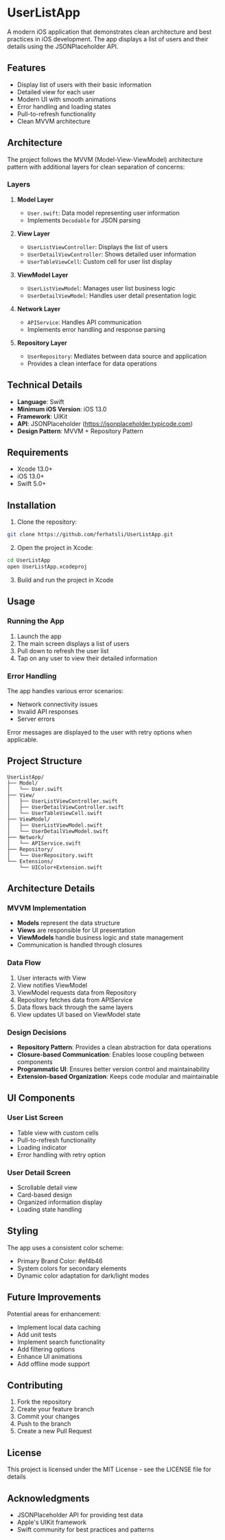 # UserListApp

A modern iOS application that demonstrates clean architecture and best practices in iOS development. The app displays a list of users and their details using the JSONPlaceholder API.

## Features

- Display list of users with their basic information
- Detailed view for each user
- Modern UI with smooth animations
- Error handling and loading states
- Pull-to-refresh functionality
- Clean MVVM architecture

## Architecture

The project follows the MVVM (Model-View-ViewModel) architecture pattern with additional layers for clean separation of concerns:

### Layers

1. **Model Layer**
   - `User.swift`: Data model representing user information
   - Implements `Decodable` for JSON parsing

2. **View Layer**
   - `UserListViewController`: Displays the list of users
   - `UserDetailViewController`: Shows detailed user information
   - `UserTableViewCell`: Custom cell for user list display

3. **ViewModel Layer**
   - `UserListViewModel`: Manages user list business logic
   - `UserDetailViewModel`: Handles user detail presentation logic

4. **Network Layer**
   - `APIService`: Handles API communication
   - Implements error handling and response parsing

5. **Repository Layer**
   - `UserRepository`: Mediates between data source and application
   - Provides a clean interface for data operations

## Technical Details

- **Language**: Swift
- **Minimum iOS Version**: iOS 13.0
- **Framework**: UIKit
- **API**: JSONPlaceholder (https://jsonplaceholder.typicode.com)
- **Design Pattern**: MVVM + Repository Pattern

## Requirements

- Xcode 13.0+
- iOS 13.0+
- Swift 5.0+

## Installation

1. Clone the repository:
```bash
git clone https://github.com/ferhatsli/UserListApp.git
```

2. Open the project in Xcode:
```bash
cd UserListApp
open UserListApp.xcodeproj
```

3. Build and run the project in Xcode

## Usage

### Running the App

1. Launch the app
2. The main screen displays a list of users
3. Pull down to refresh the user list
4. Tap on any user to view their detailed information

### Error Handling

The app handles various error scenarios:
- Network connectivity issues
- Invalid API responses
- Server errors

Error messages are displayed to the user with retry options when applicable.

## Project Structure

```
UserListApp/
├── Model/
│   └── User.swift
├── View/
│   ├── UserListViewController.swift
│   ├── UserDetailViewController.swift
│   └── UserTableViewCell.swift
├── ViewModel/
│   ├── UserListViewModel.swift
│   └── UserDetailViewModel.swift
├── Network/
│   └── APIService.swift
├── Repository/
│   └── UserRepository.swift
└── Extensions/
    └── UIColor+Extension.swift
```

## Architecture Details

### MVVM Implementation

- **Models** represent the data structure
- **Views** are responsible for UI presentation
- **ViewModels** handle business logic and state management
- Communication is handled through closures

### Data Flow

1. User interacts with View
2. View notifies ViewModel
3. ViewModel requests data from Repository
4. Repository fetches data from APIService
5. Data flows back through the same layers
6. View updates UI based on ViewModel state

### Design Decisions

- **Repository Pattern**: Provides a clean abstraction for data operations
- **Closure-based Communication**: Enables loose coupling between components
- **Programmatic UI**: Ensures better version control and maintainability
- **Extension-based Organization**: Keeps code modular and maintainable

## UI Components

### User List Screen
- Table view with custom cells
- Pull-to-refresh functionality
- Loading indicator
- Error handling with retry option

### User Detail Screen
- Scrollable detail view
- Card-based design
- Organized information display
- Loading state handling

## Styling

The app uses a consistent color scheme:
- Primary Brand Color: #ef4b46
- System colors for secondary elements
- Dynamic color adaptation for dark/light modes

## Future Improvements

Potential areas for enhancement:
- Implement local data caching
- Add unit tests
- Implement search functionality
- Add filtering options
- Enhance UI animations
- Add offline mode support

## Contributing

1. Fork the repository
2. Create your feature branch
3. Commit your changes
4. Push to the branch
5. Create a new Pull Request

## License

This project is licensed under the MIT License - see the LICENSE file for details

## Acknowledgments

- JSONPlaceholder API for providing test data
- Apple's UIKit framework
- Swift community for best practices and patterns 
